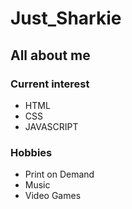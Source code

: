 <h1>Just_Sharkie</h1>
<h2>All about me</h2>
<h3>Current interest</h3>
<div>
 <ul>
  <li>HTML</li>
  <li>CSS</li>
  <li>JAVASCRIPT</li>
 </ul>
</div>
<h3>Hobbies</h3>
<div>
 <ul>
  <li>Print on Demand</li>
  <li>Music</li>
  <li>Video Games</li>
 </ul>
</div>
